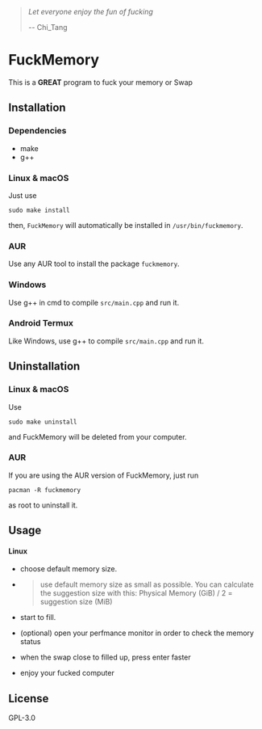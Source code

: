 > *Let everyone enjoy the fun of fucking*
> 
> -- Chi_Tang

# FuckMemory
This is a **GREAT** program to fuck your memory or Swap

## Installation
### Dependencies
- make
- g++
### Linux & macOS
Just use

```shell
sudo make install
```

then,  `FuckMemory` will automatically be installed in `/usr/bin/fuckmemory`.

### AUR
Use any AUR tool to install the package `fuckmemory`.

### Windows
Use g++ in cmd to compile `src/main.cpp` and run it.

### Android Termux
Like Windows, use g++ to compile `src/main.cpp` and run it.

## Uninstallation
### Linux & macOS
Use

```shell
sudo make uninstall
```

and FuckMemory will be deleted from your computer.

### AUR
If you are using the AUR version of FuckMemory, just run

```shell
pacman -R fuckmemory
```

as root to uninstall it.

## Usage

#### Linux

- choose default memory size.
- > use default memory size as small as possible. You can calculate the suggestion size with this:
Physical Memory (GiB) / 2 = suggestion size (MiB)

- start to fill.

- (optional) open your perfmance monitor in order to check the memory status

- when the swap close to filled up, press enter faster 

- enjoy your fucked computer

## License
GPL-3.0

